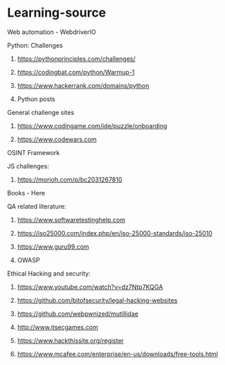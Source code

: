# Learning-source
Web automation - WebdriverIO 



Python: Challenges

1) https://pythonprinciples.com/challenges/

2) https://codingbat.com/python/Warmup-1

3) https://www.hackerrank.com/domains/python
4) Python posts



General challenge sites

1) https://www.codingame.com/ide/puzzle/onboarding

2) https://www.codewars.com



OSINT Framework



JS challenges:

1) https://morioh.com/p/bc2031267810



Books - Here



QA related literature:

1) https://www.softwaretestinghelp.com

2) https://iso25000.com/index.php/en/iso-25000-standards/iso-25010

3) https://www.guru99.com

4) OWASP



Ethical Hacking and security:

1) https://www.youtube.com/watch?v=dz7Ntp7KQGA

2) https://github.com/bitofsecurity/legal-hacking-websites

3) https://github.com/webpwnized/mutillidae

4) http://www.itsecgames.com

5) https://www.hackthissite.org/register

6) https://www.mcafee.com/enterprise/en-us/downloads/free-tools.html

